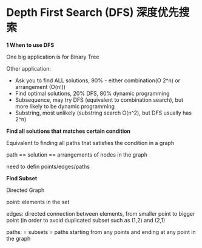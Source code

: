 # Depth First Search \(DFS\) 深度优先搜索

**1 When to use DFS**

One big application is for Binary Tree

Other application:

* Ask you to find ALL solutions, 90% - either combination\(O 2^n\) or arrangement \(O\(n!\)\)
* Find optimal solutions, 20% DFS, 80% dynamic programming
* Subsequence, may try DFS \(equivalent to combination search\), but more likely to be dynamic programming
* Substring, most unlikely \(substring search O\(n^2\), but DFS usually has 2^n\)

**Find all solutions that matches certain condition**

Equivalent to finding all paths that satisfies the condition in a graph

path == solution == arrangements of nodes in the graph

need to defin points/edges/paths

**Find Subset**

Directed Graph

point: elements in the set

edges: directed connection between elements, from smaller point to bigger point \(in order to avoid duplicated subset such as \(1,2\) and \(2,1\)

paths: = subsets = paths starting from any points and ending at any point in the graph

